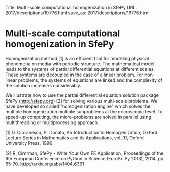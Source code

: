 Title: Multi-scale computational homogenization in SfePy
URL: 2017/descriptions/19776.html
save_as: 2017/descriptions/19776.html

# Multi-scale computational homogenization in SfePy

Homogenization method [1] is an efficient tool for modeling physical phenomena on media with periodic structure. The mathematical model leads to the systems of partial differential equations at different scales. These systems are decoupled in the case of a linear problem. For non-linear problems, the systems of equations are linked and the complexity of the solution increases considerably.

We illustrate how to use the partial differential equation solution package SfePy (http://sfepy.org) [2] for solving various multi-scale problems. We have developed so called "homogenization engine" which solves the multiple homogenization multiple subproblems at the microscopic level. To speed-up computing, the micro-problems are solved in parallel using multithreading or multiprocessing approach.

[1] D. Cioranescu, P. Donato, An Introduction to Homogenization, Oxford Lecture Series in Mathematics and its Applications, vol. 17, Oxford University Press, 1999.

[2] R. Cimrman, SfePy - Write Your Own FE Application, Proceedings of the  6th European Conference on Python in Science (EuroSciPy 2013), 2014, pp. 65-70. http://arxiv.org/abs/1404.6391
